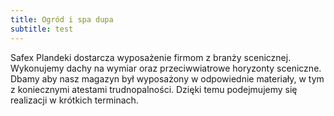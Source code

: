 ```yaml
---
title: Ogród i spa dupa
subtitle: test
---
```


Safex Plandeki dostarcza wyposażenie firmom z branży scenicznej. Wykonujemy
dachy na wymiar oraz przeciwwiatrowe horyzonty sceniczne. Dbamy aby nasz magazyn
był wyposażony w odpowiednie materiały, w tym z koniecznymi atestami
trudnopalności. Dzięki temu podejmujemy się realizacji w krótkich terminach.
